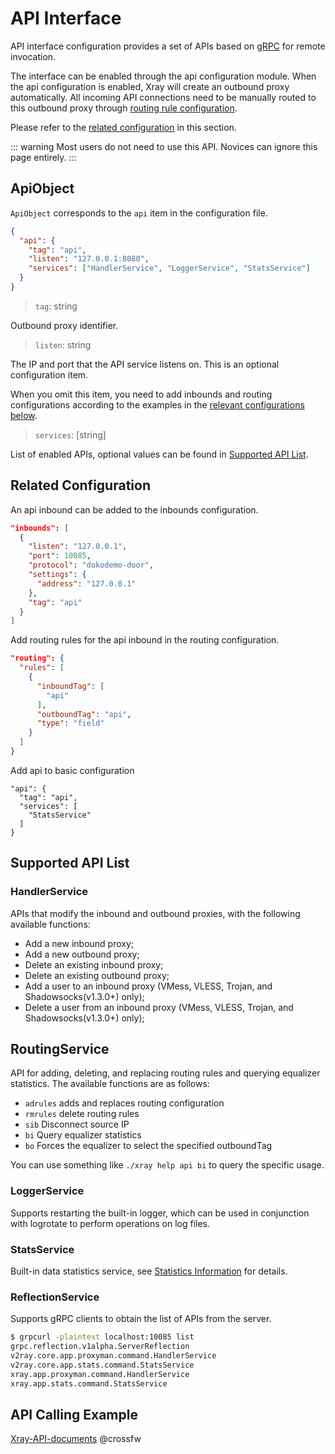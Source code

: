 # API Interface

API interface configuration provides a set of APIs based on [gRPC](https://grpc.io/) for remote invocation.

The interface can be enabled through the api configuration module. When the api configuration is enabled, Xray will create an outbound proxy automatically. All incoming API connections need to be manually routed to this outbound proxy through [routing rule configuration](./routing.md).

Please refer to the [related configuration](#related-configuration) in this section.

::: warning
Most users do not need to use this API. Novices can ignore this page entirely.
:::

## ApiObject

`ApiObject` corresponds to the `api` item in the configuration file.

```json
{
  "api": {
    "tag": "api",
    "listen": "127.0.0.1:8080",
    "services": ["HandlerService", "LoggerService", "StatsService"]
  }
}
```

> `tag`: string

Outbound proxy identifier.

> `listen`: string

The IP and port that the API service listens on. This is an optional configuration item.

When you omit this item, you need to add inbounds and routing configurations according to the examples in the [relevant configurations below](#related-configuration).

> `services`: [string]

List of enabled APIs, optional values can be found in [Supported API List](#supported-api-list).

## Related Configuration

An api inbound can be added to the inbounds configuration.

```json
"inbounds": [
  {
    "listen": "127.0.0.1",
    "port": 10085,
    "protocol": "dokodemo-door",
    "settings": {
      "address": "127.0.0.1"
    },
    "tag": "api"
  }
]
```

Add routing rules for the api inbound in the routing configuration.

```json
"routing": {
  "rules": [
    {
      "inboundTag": [
        "api"
      ],
      "outboundTag": "api",
      "type": "field"
    }
  ]
}
```

Add api to basic configuration

```
"api": {
  "tag": "api",
  "services": [
    "StatsService"
  ]
}
```

## Supported API List

### HandlerService

APIs that modify the inbound and outbound proxies, with the following available functions:

- Add a new inbound proxy;
- Add a new outbound proxy;
- Delete an existing inbound proxy;
- Delete an existing outbound proxy;
- Add a user to an inbound proxy (VMess, VLESS, Trojan, and Shadowsocks(v1.3.0+) only);
- Delete a user from an inbound proxy (VMess, VLESS, Trojan, and Shadowsocks(v1.3.0+) only);

## RoutingService

API for adding, deleting, and replacing routing rules and querying equalizer statistics. The available functions are as follows:

- `adrules` adds and replaces routing configuration
- `rmrules` delete routing rules
- `sib` Disconnect source IP
- `bi` Query equalizer statistics
- `bo` Forces the equalizer to select the specified outboundTag

You can use something like `./xray help api bi` to query the specific usage.

### LoggerService

Supports restarting the built-in logger, which can be used in conjunction with logrotate to perform operations on log files.

### StatsService

Built-in data statistics service, see [Statistics Information](./stats.md) for details.

### ReflectionService

Supports gRPC clients to obtain the list of APIs from the server.

```bash
$ grpcurl -plaintext localhost:10085 list
grpc.reflection.v1alpha.ServerReflection
v2ray.core.app.proxyman.command.HandlerService
v2ray.core.app.stats.command.StatsService
xray.app.proxyman.command.HandlerService
xray.app.stats.command.StatsService
```

## API Calling Example

[Xray-API-documents](https://github.com/XTLS/Xray-API-documents) @crossfw
